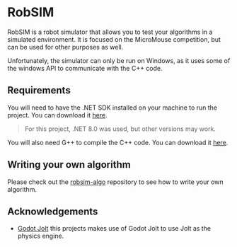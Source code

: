 # RobSIM

RobSIM is a robot simulator that allows you to test your algorithms in a simulated environment. It is focused on the MicroMouse competition, but can be used for other purposes as well.

Unfortunately, the simulator can only be run on Windows, as it uses some of the windows API to communicate with the C++ code.

## Requirements

You will need to have the .NET SDK installed on your machine to run the project. You can download it [here](https://dotnet.microsoft.com/download).

> For this project, .NET 8.0 was used, but other versions may work.

You will also need G++ to compile the C++ code. You can download it [here](https://sourceforge.net/projects/mingw/).

## Writing your own algorithm

Please check out the [robsim-algo](https://github.com/zRafaF/robsim-algo) repository to see how to write your own algorithm.

## Acknowledgements

- [Godot Jolt](https://github.com/godot-jolt/godot-jolt) this projects makes use of Godot Jolt to use Jolt as the physics engine.
